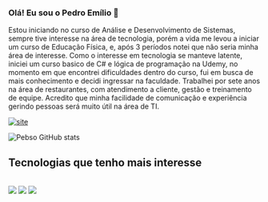 ### Olá! Eu sou o Pedro Emílio 👋
Estou iniciando no curso de Análise e Desenvolvimento de Sistemas, sempre tive interesse na área de tecnologia, porém a vida me levou a iniciar um curso de Educação Física, e, após 3 períodos notei que não seria minha área de interesse. Como o interesse em tecnologia se manteve latente, iniciei um curso basico de C# e lógica de programação na Udemy, no momento em que encontrei dificuldades dentro do curso, fui em busca de mais conhecimento e decidi ingressar na faculdade. Trabalhei por sete anos na área de restaurantes, com atendimento a cliente, gestão e treinamento de equipe. Acredito que minha facilidade de comunicação e experiência gerindo pessoas será muito útil na área de TI.

[![site](https://img.shields.io/badge/LinkedIn-0077B5?style=for-the-badge&logo=linkedin&logoColor=white)](https://www.linkedin.com/feed/?trk=BR-SEM_google-adwords_Jordan-brand-sign-up)


![Pebso GitHub stats](https://github-readme-stats.vercel.app/api?username=Pebso&show_icons=true&theme=radical)

## Tecnologias que tenho mais interesse 

<div style="display: inline_block"><br/>
   <img src="https://img.shields.io/badge/C%23-239120?style=for-the-badge&logo=c-sharp&logoColor=white"/>
<img src="https://img.shields.io/badge/HTML-239120?style=for-the-badge&logo=html5&logoColor=white"/>
<img src="https://img.shields.io/badge/JavaScript-F7DF1E?style=for-the-badge&logo=javascript&logoColor=black"/>
<div>
